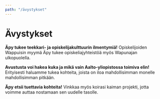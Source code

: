 ```yaml
---
path: "/ävystykset"
---
```


# Ävystykset

**Äpy tukee teekkari- ja opiskelijakulttuurin ilmentymiä!** Opiskelijoiden Wappuisin myymä Äpy tukee opiskeliajyhteistöä myös Wapunajan ulkopuolella.

**Avustusta voi hakea kuka ja mikä vain Aalto-yliopistossa toimiva elin!** Erityisesti haluamme tukea kohteita, joista on iloa mahdollisimman monelle mahdollisimman pitkään.

**Äpy etsii tuettavia kohteita!** Vinkkaa myös koirasi kaiman projekti, jotta voimme auttaa nostamaan sen uudelle tasolle.

<div class="dot-container"><div class="dot"></div><div class="dot"></div><div class="dot"></div></div>
